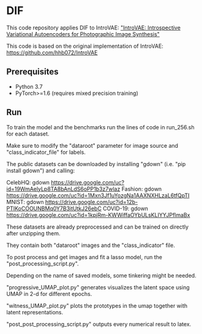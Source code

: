 # DIF

This code repository applies DIF to IntroVAE: ["IntroVAE: Introspective Variational Autoencoders for Photographic Image Synthesis"](http://papers.nips.cc/paper/7291-introvae-introspective-variational-autoencoders-for-photographic-image-synthesis)

This code is based on the original implementation of IntroVAE: https://github.com/hhb072/IntroVAE

## Prerequisites
* Python 3.7
* PyTorch>=1.6 (requires mixed precision training)

## Run

To train the model and the benchmarks run the lines of code in run_256.sh for each dataset.

Make sure to modify the "dataroot" parameter for image source and "class_indicator_file" for labels.

The public datasets can be downloaded by installing "gdown" (i.e. "pip install gdown") and calling:

CelebHQ: gdown https://drive.google.com/uc?id=19WmAelyLp8TA8bAnLdS6oPP1b3z7wlaz
Fashion: gdown https://drive.google.com/uc?id=1Mxn3Jf1uYozgNa1AAXNXHLzaL6tfQpTI
MNIST: gdown https://drive.google.com/uc?id=12b-PTIKoCOOUNBMq0Y7B3itUtkJ26ebC
COVID-19: gdown https://drive.google.com/uc?id=1kpjRm-KWWiffaOYbULsKLIYYJPflmaBx

These datasets are already preprocessed and can be trained on directly after unzipping them.

They contain both "dataroot" images and the "class_indicator" file.

To post process and get images and fit a lasso model, run the "post_processing_script.py".

Depending on the name of saved models, some tinkering might be needed. 

"progressive_UMAP_plot.py" generates visualizes the latent space using UMAP in 2-d for different epochs.

"witness_UMAP_plot.py" plots the prototypes in the umap together with latent representations.

"post_post_processing_script.py" outputs every numerical result to latex.

